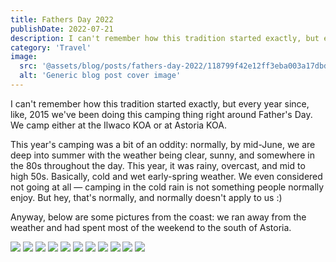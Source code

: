 ```yaml
---
title: Fathers Day 2022
publishDate: 2022-07-21
description: I can't remember how this tradition started exactly, but every year since, like, 2015 we've been doing this camping thing right around Father's Day.
category: 'Travel'
image:
  src: '@assets/blog/posts/fathers-day-2022/118799f42e12ff3eba003a17dbd0946ac4fbdc42-4032x3024.avif'
  alt: 'Generic blog post cover image'
---
```


I can't remember how this tradition started exactly, but every year since, like, 2015 we've been doing this camping thing right around Father's Day. We camp either at the Ilwaco KOA or at Astoria KOA.

This year's camping was a bit of an oddity: normally, by mid-June, we are deep into summer with the weather being clear, sunny, and somewhere in the 80s throughout the day. This year, it was rainy, overcast, and mid to high 50s. Basically, cold and wet early-spring weather. We even considered not going at all — camping in the cold rain is not something people normally enjoy. But hey, that's normally, and normally doesn't apply to us :)

Anyway, below are some pictures from the coast: we ran away from the weather and had spent most of the weekend to the south of Astoria.

![](assets/blog/posts/fathers-day-2022/2af42adfd9aab8b57900a121b2304d6d7236800f-4032x3024.avif)
![](assets/blog/posts/fathers-day-2022/2e4b49ef5aae34dcf424b7d15931631d7e42d953-4032x3024.avif)
![](assets/blog/posts/fathers-day-2022/4b4977d82f1f4528dad2687a1ec109c846fb3063-3641x2730.avif)
![](assets/blog/posts/fathers-day-2022/8fbc101882e4a30e1f89ae750292c0bd7eca336c-4032x3024.avif)
![](assets/blog/posts/fathers-day-2022/9c4a9482c228543b98801d88992a6fb2bf5379ad-4032x3024.avif)
![](assets/blog/posts/fathers-day-2022/61ce4908e922514932c3d3f9169a9ff05763bfe0-4032x3024.avif)
![](assets/blog/posts/fathers-day-2022/118799f42e12ff3eba003a17dbd0946ac4fbdc42-4032x3024.avif)
![](assets/blog/posts/fathers-day-2022/b17531af1d6a15cc6e3d802e073a7f94a5ea10db-4032x3024.avif)
![](assets/blog/posts/fathers-day-2022/c95d63453224476ae44102f042de8cb6529da8ed-4032x3024.avif)
![](assets/blog/posts/fathers-day-2022/f787f8696c09310c46eed8d7a137b3381a7b19de-4032x3024.avif)
![](assets/blog/posts/fathers-day-2022/f926b0b88104a8244923b7d713e5cb551d6e3d15-4032x3024.avif)

